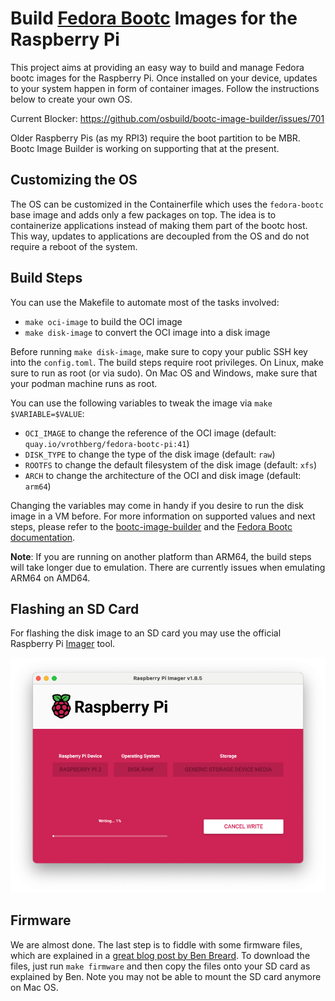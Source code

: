 # Build [Fedora Bootc](https://docs.fedoraproject.org/en-US/bootc/) Images for the Raspberry Pi

This project aims at providing an easy way to build and manage Fedora bootc images for the Raspberry Pi.
Once installed on your device, updates to your system happen in form of container images.
Follow the instructions below to create your own OS.

Current Blocker: https://github.com/osbuild/bootc-image-builder/issues/701

Older Raspberry Pis (as my RPI3) require the boot partition to be MBR.  Bootc Image Builder is working on supporting that at the present.

## Customizing the OS

The OS can be customized in the Containerfile which uses the `fedora-bootc` base image and adds only a few packages on top.
The idea is to containerize applications instead of making them part of the bootc host.
This way, updates to applications are decoupled from the OS and do not require a reboot of the system.

## Build Steps

You can use the Makefile to automate most of the tasks involved:
* `make oci-image` to build the OCI image
* `make disk-image` to convert the OCI image into a disk image

Before running `make disk-image`, make sure to copy your public SSH key into the `config.toml`.
The build steps require root privileges.
On Linux, make sure to run as root (or via sudo).
On Mac OS and Windows, make sure that your podman machine runs as root.

You can use the following variables to tweak the image via `make $VARIABLE=$VALUE`:
* `OCI_IMAGE` to change the reference of the OCI image (default: `quay.io/vrothberg/fedora-bootc-pi:41`)
* `DISK_TYPE` to change the type of the disk image (default: `raw`)
* `ROOTFS` to change the default filesystem of the disk image (default: `xfs`)
* `ARCH` to change the architecture of the OCI and disk image (default: `arm64`)

Changing the variables may come in handy if you desire to run the disk image in a VM before.
For more information on supported values and next steps, please refer to the [bootc-image-builder](https://github.com/osbuild/bootc-image-builder) and the [Fedora Bootc documentation](https://docs.fedoraproject.org/en-US/bootc/).

**Note**: If you are running on another platform than ARM64, the build steps will take longer due to emulation.  There are currently issues when emulating ARM64 on AMD64.

## Flashing an SD Card

For flashing the disk image to an SD card you may use the official Raspberry Pi [Imager](https://www.raspberrypi.com/software/) tool.

![screenshot](screenshots/imager.png)

## Firmware

We are almost done.  The last step is to fiddle with some firmware files, which are explained in a [great blog post by Ben Breard](https://mrguitar.net/?p=2605).  To download the files, just run `make firmware` and then copy the files onto your SD card as explained by Ben.  Note you may not be able to mount the SD card anymore on Mac OS.
